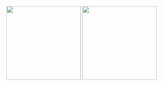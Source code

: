 <p align="center">
  <img height="200"  src="https://github-readme-stats.vercel.app/api/top-langs/?username=jAtlasCode&&custom_title=Linguistics&hide=stars,C#,SCSS,JAVA,PROCFILE&theme=midnight-purple&count_private=true" />
  <img height="200" src="https://github-readme-stats.vercel.app/api?username=jAtlasCode&count_private=true&custom_title=My%20Stats&theme=midnight-purple&show_icons=true&icon_color=2787db" />
</p>
